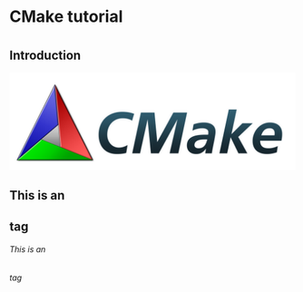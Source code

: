 # <h1> CMake tutorial
# <h2> Introduction

![GitHub Logo](/images/CMake-Logo-and-Text.png)

## This is an <h2> tag
###### This is an <h6> tag

